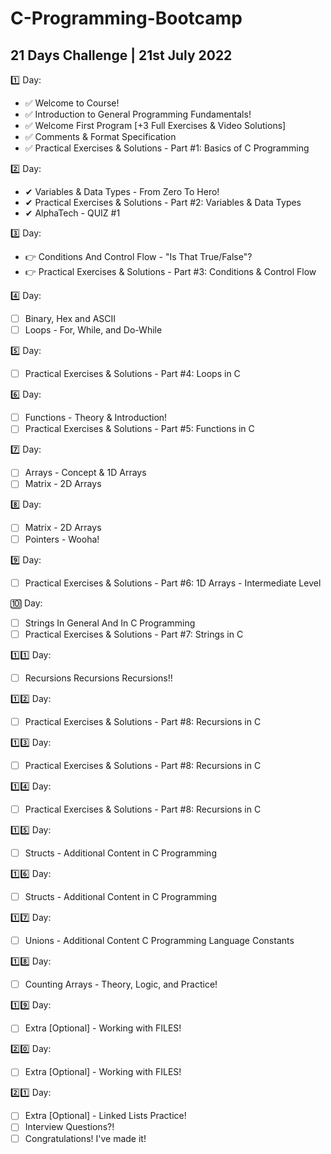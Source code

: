 # C-Programming-Bootcamp
## 21 Days Challenge | 21st July 2022

1️⃣ Day:
  - ✅ Welcome to Course!
  - ✅ Introduction to General Programming Fundamentals!
  - ✅ Welcome First Program  [+3 Full Exercises & Video Solutions]
  - ✅ Comments & Format Specification
  - ✅ Practical Exercises & Solutions - Part #1: Basics of C Programming

2️⃣ Day:
  - ✔ Variables & Data Types - From Zero To Hero!
  - ✔ Practical Exercises & Solutions - Part #2: Variables & Data Types
  - ✔ AlphaTech - QUIZ #1

3️⃣ Day:
  - 👉 Conditions And Control Flow - "Is That True/False"?
  - 👉 Practical Exercises & Solutions - Part #3: Conditions & Control Flow

4️⃣ Day:
  - [ ] Binary, Hex and ASCII
  - [ ] Loops - For, While, and Do-While

5️⃣ Day:
  - [ ] Practical Exercises & Solutions - Part #4: Loops in C

6️⃣ Day:
  - [ ] Functions - Theory & Introduction!
  - [ ] Practical Exercises & Solutions - Part #5: Functions in C

7️⃣ Day:
  - [ ] Arrays - Concept & 1D Arrays
  - [ ] Matrix - 2D Arrays

8️⃣ Day:
  - [ ] Matrix - 2D Arrays
  - [ ] Pointers - Wooha!

9️⃣ Day:
  - [ ] Practical Exercises & Solutions - Part #6: 1D Arrays - Intermediate Level

🔟 Day:
  - [ ] Strings In General And In C Programming
  - [ ] Practical Exercises & Solutions - Part #7: Strings in C

1️⃣1️⃣ Day:
  - [ ] Recursions Recursions Recursions!!

1️⃣2️⃣ Day:
  - [ ] Practical Exercises & Solutions - Part #8: Recursions in C

1️⃣3️⃣ Day:
  - [ ] Practical Exercises & Solutions - Part #8: Recursions in C

1️⃣4️⃣ Day:
  - [ ] Practical Exercises & Solutions - Part #8: Recursions in C

1️⃣5️⃣ Day:
  - [ ] Structs - Additional Content in C Programming

1️⃣6️⃣ Day:
  - [ ] Structs - Additional Content in C Programming

1️⃣7️⃣ Day:
  - [ ] Unions - Additional Content C Programming Language
  Constants

1️⃣8️⃣ Day:
  - [ ] Counting Arrays - Theory, Logic, and Practice!

1️⃣9️⃣ Day:
  - [ ] Extra [Optional] - Working with FILES!

2️⃣0️⃣ Day:
  - [ ] Extra [Optional] - Working with FILES!

2️⃣1️⃣ Day:
  - [ ] Extra [Optional] - Linked Lists Practice!
  - [ ] Interview Questions?!
  - [ ] Congratulations! I've made it!
